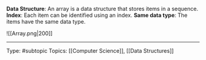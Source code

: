 **Data Structure**: An array is a data structure that stores items in a sequence.
**Index**: Each item can be identified using an index. 
**Same data type**: The items have the same data type.

![[Array.png|200]]


___
Type: #subtopic 
Topics: [[Computer Science]], [[Data Structures]]


